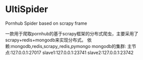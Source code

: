 # UltiSpider
Pornhub Spider based on scrapy frame

一款用于爬取pornhub的基于scrapy框架的分布式爬虫，主要采用了scrapy+redis+mongodb来实现分布式。
依赖:mongodb,redis,scrapy_redis,pymongo
mongodb的集群:
  主节点:127.0.0.1:27017
  slave1:127.0.0.1:23741
  slave2:127.0.0.1:23742
  
